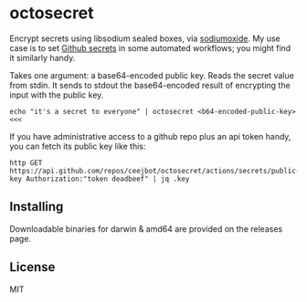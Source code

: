 # octosecret

Encrypt secrets using libsodium sealed boxes, via [sodiumoxide](https://docs.rs/sodiumoxide/0.2.5/sodiumoxide/). My use case is to set [Github secrets](https://developer.github.com/v3/actions/secrets/#create-or-update-a-secret-for-a-repository) in some automated workflows; you might find it similarly handy.

Takes one argument: a base64-encoded public key. Reads the secret value from stdin. It sends to stdout the base64-encoded result of encrypting the input with the public key.

```shell
echo "it's a secret to everyone" | octosecret <b64-encoded-public-key> <<<
```

If you have administrative access to a github repo plus an api token handy, you can fetch its public key like this:

```shell
http GET https://api.github.com/repos/ceejbot/octosecret/actions/secrets/public-key Authorization:"token deadbeef" | jq .key
```

## Installing

Downloadable binaries for darwin & amd64 are provided on the releases page.

## License

MIT
